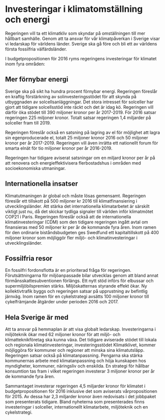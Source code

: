 # Investeringar i klimatomställning och energi

Regeringen vill ta ett klimatkliv som skyndar på omställningen till mer hållbart samhälle. Genom att ta ansvar för vår klimatpåverkan i Sverige visar vi ledarskap för världens länder. Sverige ska gå före och bli ett av världens första fossilfria välfärdsländer.


I budgetpropositionen för 2016 ryms regeringens investeringar för klimatet inom fyra områden:

## Mer förnybar energi

Sverige ska på sikt ha hundra procent förnybar energi. Regeringen föreslår en kraftig förstärkning av solinvesteringsstödet för att skynda på utbyggnaden av solcellsanläggningar. Det stora intresset för solceller har gjort att tidigare solcellsstöd inte räckt och det är idag kö. Regeringen vill därför öka stödet till 390 miljoner kronor per år 2017\-2019\. För 2016 satsar regeringen 225 miljoner kronor. Totalt satsar regeringen 1,4 miljarder på solceller fram till 2019\.

Regeringen föreslår också en satsning på lagring av el för möjlighet att lagra sin egenproducerade el, totalt 25 miljoner kronor 2016 och 50 miljoner kronor per år 2017\-2019\. Regeringen vill även inrätta ett nationellt forum för smarta elnät för tio miljoner kronor per år 2016\-2019\.

Regeringen har tidigare aviserat satsningar om en miljard kronor per år på att renovera och energieffektivisera flerbostadshus i områden med socioekonomiska utmaningar.

## Internationella insatser

Klimatutmaningen är global och måste lösas gemensamt. Regeringen föreslår ett tillskott på 500 miljoner kr 2016 till klimatfinansiering i utvecklingsländer. Att stärka det internationella klimatarbetet är särskilt viktigt just nu, då det skickar tydliga signaler till världen inför klimatmötet COP21 i Paris. Regeringen föreslår också att de internationella klimatinvesteringar (CDM) som den tidigare regeringen ingått avtal om finansieras med 50 miljoner kr per år de kommande fyra åren. Inom ramen för den ordinarie biståndsbudgeten ges Swedfund ett kapitaltillskott på 400 miljoner kronor som möjliggör fler miljö\- och klimatinvesteringar i utvecklingsländer.

## Fossilfria resor

En fossilfri fordonsflotta är en prioriterad fråga för regeringen. Förutsättningarna för miljöanpassade bilar utvecklas genom att bland annat förmånsskattesubventionen förlängs. Ett nytt stöd införs för elbussar och supermiljöbilspremien stärks. Miljöskatternas styrande effekt ökar. Ny kollektivtrafik byggs och regeringen satsar på upprustning av befintlig järnväg. Inom ramen för en cykelstrategi avsätts 100 miljoner kronor till cykelfrämjande åtgärder under perioden 2016 och 2017\.

## Hela Sverige är med

Att ta ansvar på hemmaplan är att visa globalt ledarskap. Investeringarna i miljöteknik ökar med 62 miljoner kronor för att miljö\- och klimatteknikföretag ska kunna växa. Det tidigare aviserade stödet till lokala och regionala klimatinvesteringar, investeringsstödet Klimatklivet, kommer möjliggöra för kommuner och regioner att minska sina klimatutsläpp. Regeringen satsar också på klimatanpassning. Pengarna ska stärka kommunernas arbete med klimatanpassning och höja kunskapen hos myndigheter, kommuner, näringsliv och enskilda. En strategi för hållbar konsumtion tas fram i vilket regeringen investerar 3 miljoner kronor per år de kommande fyra åren.

Sammantaget investerar regeringen 4,5 miljarder kronor för klimatet i budgetpropositionen för 2016 inklusive det som aviserats vårpropositionen för 2015\. Av dessa har 2,3 miljarder kronor även redovisats i det jobbpaket som presenterats tidigare. Bland nyheterna som presenterades finns investeringar i solceller, internationellt klimatarbete, miljöteknik och en cykelstrategi.
